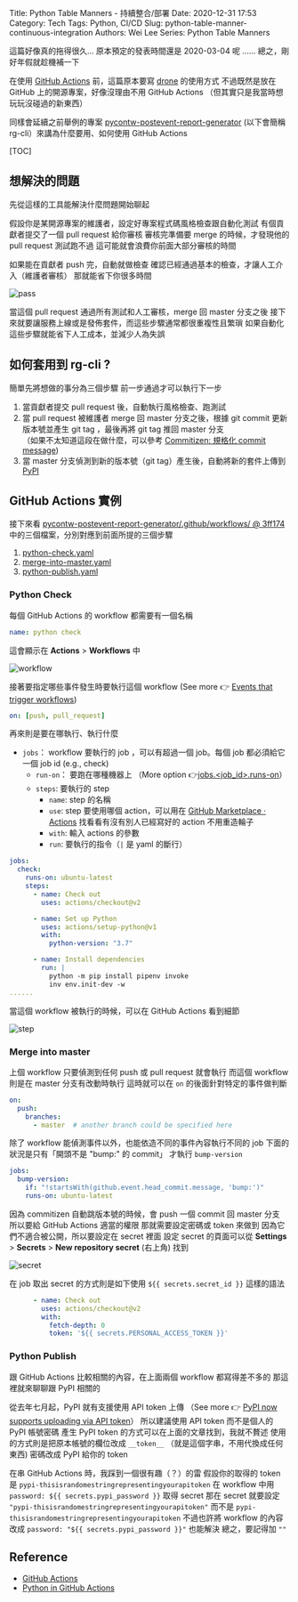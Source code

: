 Title: Python Table Manners - 持續整合/部署
Date: 2020-12-31 17:53
Category: Tech
Tags: Python, CI/CD
Slug: python-table-manner-continuous-integration
Authors: Wei Lee
Series: Python Table Manners

這篇好像真的拖得很久...
原本預定的發表時間還是 2020-03-04 呢 ......
總之，剛好年假就趁機補一下

<!--more-->

在使用 [GitHub Actions](https://github.com/actions) 前，這篇原本要寫 [drone](https://github.com/drone/drone) 的使用方式
不過既然是放在 GitHub 上的開源專案，好像沒理由不用 GitHub Actions
（但其實只是我當時想玩玩沒碰過的新東西）

同樣會延續之前舉例的專案 [pycontw-postevent-report-generator](https://github.com/pycontw/pycontw-postevent-report-generator) (以下會簡稱 rg-cli）來講為什麼要用、如何使用 GitHub Actions

[TOC]

## 想解決的問題
先從這樣的工具能解決什麼問題開始聊起

假設你是某開源專案的維護者，設定好專案程式碼風格檢查跟自動化測試
有個貢獻者提交了一個 pull request 給你審核
審核完準備要 merge 的時候，才發現他的 pull request 測試跑不過
這可能就會浪費你前面大部分審核的時間

如果能在貢獻者 push 完，自動就做檢查
確認已經通過基本的檢查，才讓人工介入（維護者審核）
那就能省下你很多時間

![pass](/images/posts-image/2020-02-22-python-table-manner-series/pass.jpg)

當這個 pull request 通過所有測試和人工審核，merge 回 master 分支之後
接下來就要讓服務上線或是發佈套件，而這些步驟通常都很重複性且繁瑣
如果自動化這些步驟就能省下人工成本，並減少人為失誤

## 如何套用到 rg-cli ?
簡單先將想做的事分為三個步驟
前一步通過才可以執行下一步

1. 當貢獻者提交 pull request 後，自動執行風格檢查、跑測試
2. 當 pull request 被維護者 merge 回 master 分支之後，根據 git commit 更新版本號並產生 git tag ，最後再將 git tag 推回 master 分支  
  （如果不太知道這段在做什麼，可以參考 [Commitizen: 規格化 commit message]({filename}/posts/tech/2020/11-python-table-manners-commitizen.md))
3. 當 master 分支偵測到新的版本號（git tag）產生後，自動將新的套件上傳到 [PyPI](https://pypi.org/project/pycontw-report-generator/)

## GitHub Actions 實例
接下來看 [pycontw-postevent-report-generator/.github/workflows/ @ 3ff174](https://github.com/pycontw/pycontw-postevent-report-generator/tree/3ff174384639c8d6f40c4cd16e59ceba950838e9/.github/workflows) 中的三個檔案，分別對應到前面所提的三個步驟

1. [python-check.yaml](https://github.com/pycontw/pycontw-postevent-report-generator/blob/3ff174384639c8d6f40c4cd16e59ceba950838e9/.github/workflows/python-check.yaml)
2. [merge-into-master.yaml](https://github.com/pycontw/pycontw-postevent-report-generator/blob/3ff174384639c8d6f40c4cd16e59ceba950838e9/.github/workflows/merge-into-master.yaml)
3. [python-publish.yaml](https://github.com/pycontw/pycontw-postevent-report-generator/blob/3ff174384639c8d6f40c4cd16e59ceba950838e9/.github/workflows/python-publish.yaml)

### Python Check
每個 GitHub Actions 的 workflow 都需要有一個名稱

```yml
name: python check
```

這會顯示在 **Actions** > **Workflows** 中

![workflow](/images/posts-image/2020-02-22-python-table-manner-series/workflow.jpg)

接著要指定哪些事件發生時要執行這個 workflow
(See more 👉 [Events that trigger workflows](https://docs.github.com/en/free-pro-team@latest/actions/reference/events-that-trigger-workflows))

```yaml
on: [push, pull_request]
```

再來則是要在哪執行、執行什麼

* `jobs`： workflow 要執行的 job ，可以有超過一個 job。每個 job 都必須給它一個 job id (e.g., check)
    * `run-on`： 要跑在哪種機器上 （More option 👉[jobs.<job_id>.runs-on](https://docs.github.com/en/free-pro-team@latest/actions/reference/workflow-syntax-for-github-actions#jobsjob_idruns-on)）
    * `steps`:  要執行的 step
        * `name`: step 的名稱
        * `use`: step 要使用哪個 action，可以用在 [GitHub Marketplace · Actions](https://github.com/marketplace?type=actions) 找看看有沒有別人已經寫好的 action 不用重造輪子
        * `with`: 輸入 actions 的參數
        * `run`: 要執行的指令（`|` 是 yaml 的斷行）

```yaml
jobs:
  check:
    runs-on: ubuntu-latest
    steps:
      - name: Check out
        uses: actions/checkout@v2

      - name: Set up Python
        uses: actions/setup-python@v1
        with:
          python-version: "3.7"

      - name: Install dependencies
        run: |
          python -m pip install pipenv invoke
          inv env.init-dev -w
......
```

當這個 workflow 被執行的時候，可以在 GitHub Actions 看到細節

![step](/images/posts-image/2020-02-22-python-table-manner-series/job.jpg)

### Merge into master
上個 workflow 只要偵測到任何 push 或 pull request 就會執行
而這個 workflow 則是在 master 分支有改動時執行
這時就可以在 `on` 的後面針對特定的事件做判斷

```yaml
on:
  push:
    branches:
      - master  # another branch could be specified here
```

除了 workflow 能偵測事件以外，也能依造不同的事件內容執行不同的 job
下面的狀況是只有「開頭不是 "bump:" 的 commit」 才執行 `bump-version`

```yaml
jobs:
  bump-version:
    if: "!startsWith(github.event.head_commit.message, 'bump:')"
    runs-on: ubuntu-latest
```

因為 commitizen 自動跳版本號的時候，會 push 一個 commit 回 master 分支
所以要給 GitHub Actions 適當的權限
那就需要設定密碼或 token 來做到
因為它們不適合被公開，所以要設定在 secret 裡面
設定 secret 的頁面可以從 **Settings** > **Secrets** > **New repository secret** (右上角) 找到

![secret](/images/posts-image/2020-02-22-python-table-manner-series/secret.jpg)

在 job 取出 secret 的方式則是如下使用 `${{ secrets.secret_id }}` 這樣的語法

```yaml
      - name: Check out
        uses: actions/checkout@v2
        with:
          fetch-depth: 0
          token: '${{ secrets.PERSONAL_ACCESS_TOKEN }}'
```

### Python Publish
跟 GitHub Actions 比較相關的內容，在上面兩個 workflow 都寫得差不多的
那這裡就來聊聊跟 PyPI 相關的

從去年七月起，PyPI 就有支援使用 API token 上傳
（See more 👉 [PyPI now supports uploading via API token](https://pyfound.blogspot.com/2019/07/pypi-now-supports-uploading-via-api.html)）
所以建議使用 API token 而不是個人的 PyPI 帳號密碼
產生 PyPI token 的方式可以在上面的文章找到，我就不贅述
使用的方式則是把原本帳號的欄位改成 `__token__` （就是這個字串，不用代換成任何東西)
密碼改成 PyPI 給你的 token

在串 GitHub Actions 時，我踩到一個很有趣（？）的雷
假設你的取得的 token 是 `pypi-thisisrandomestringrepresentingyourapitoken`
在 workflow 中用 `password: ${{ secrets.pypi_password }}` 取得 secret
那在 secret 就要設定 `"pypi-thisisrandomestringrepresentingyourapitoken"`
而不是 `pypi-thisisrandomestringrepresentingyourapitoken`
不過也許將 workflow 的內容改成 `password: "${{ secrets.pypi_password }}"` 也能解決
總之，要記得加 `""`

## Reference
* [GitHub Actions](https://docs.github.com/en/free-pro-team@latest/actions)
* [Python in GitHub Actions](https://hynek.me/articles/python-github-actions/)
